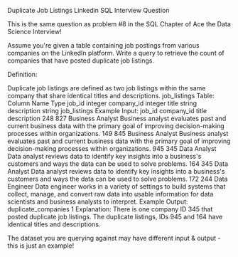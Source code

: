 Duplicate Job Listings
Linkedin SQL Interview Question

This is the same question as problem #8 in the SQL Chapter of Ace the Data Science Interview!

Assume you're given a table containing job postings from various companies on the LinkedIn platform. Write a query to retrieve the count of companies that have posted duplicate job listings.

Definition:

Duplicate job listings are defined as two job listings within the same company that share identical titles and descriptions.
job_listings Table:
Column Name	Type
job_id	integer
company_id	integer
title	string
description	string
job_listings Example Input:
job_id	company_id	title	description
248	827	Business Analyst	Business analyst evaluates past and current business data with the primary goal of improving decision-making processes within organizations.
149	845	Business Analyst	Business analyst evaluates past and current business data with the primary goal of improving decision-making processes within organizations.
945	345	Data Analyst	Data analyst reviews data to identify key insights into a business's customers and ways the data can be used to solve problems.
164	345	Data Analyst	Data analyst reviews data to identify key insights into a business's customers and ways the data can be used to solve problems.
172	244	Data Engineer	Data engineer works in a variety of settings to build systems that collect, manage, and convert raw data into usable information for data scientists and business analysts to interpret.
Example Output:
duplicate_companies
1
Explanation:
There is one company ID 345 that posted duplicate job listings. The duplicate listings, IDs 945 and 164 have identical titles and descriptions.

The dataset you are querying against may have different input & output - this is just an example!
